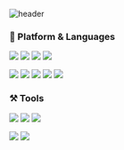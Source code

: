 ![header](https://capsule-render.vercel.app/api?type=slice&height=200&text=Hello&fontAlign=70&fontAlignY=40&color=gradient&rotate=10)


<h3 align="left">🚀 Platform & Languages</h3>
<p align="left"> 
  <img src="https://img.shields.io/badge/Android-3DDC84?style=flat-square&logo=Android&logoColor=white"/>
  <img src="https://img.shields.io/badge/IOS-000000?style=flat-square&logo=Apple&logoColor=white"/>
  <img src="https://img.shields.io/badge/Xamarin-3290CF?style=flat-square&logo=Xamarin&logoColor=white"/>
      <img src="https://img.shields.io/badge/SpringBoot-6DB33F?style=flat-square&logo=SpringBoot&logoColor=white"/>
</p>

<p align="left"> 
  <img src="https://img.shields.io/badge/Kotlin-7F52FF?style=flat-square&logo=Kotlin&logoColor=white"/>
  <img src="https://img.shields.io/badge/Java-E01D22?style=flat-square&logo=Java&logoColor=1389CD"/>
  <img src="https://img.shields.io/badge/Python-F2C73E?style=flat-square&logo=Python&logoColor=3776AB"/>
  <img src="https://img.shields.io/badge/Csharp-3776AB?style=flat-square&logo=csharp&logoColor=white"/>
  <img src="https://img.shields.io/badge/Swift-F05138?style=flat-square&logo=Swift&logoColor=white"/>
</p>

<h3 align="left">⚒️ Tools</h3>
<p align="left"> 
  <img src="https://img.shields.io/badge/Docker-2496ED?style=flat-square&logo=Docker&logoColor=white"/>
  <img src="https://img.shields.io/badge/Git-F05032?style=flat-square&logo=Git&logoColor=white"/>
  <img src="https://img.shields.io/badge/Firebase-FFCA28?style=flat-square&logo=Firebase&logoColor=white"/>
</p>


<p>
  <img src="https://github-readme-stats.vercel.app/api?username=k4keye&hide=stars&show_icons=true&theme=Showingicons"/>
  <img src="https://github-readme-stats.vercel.app/api/top-langs/?username=k4keye&layout=compact"/>
</p>
